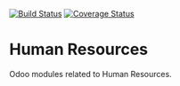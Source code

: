 [![Build Status](https://travis-ci.org/OCA/hr.svg?branch=7.0)](https://travis-ci.org/OCA/hr)
[![Coverage Status](https://coveralls.io/repos/OCA/hr/badge.png?branch=7.0)](https://coveralls.io/r/OCA/hr?branch=7.0)

Human Resources
===============

Odoo modules related to Human Resources.

